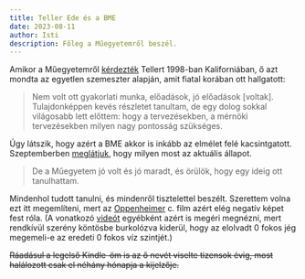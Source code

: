 ```yaml
---
title: Teller Ede és a BME
date: 2023-08-11
author: Isti
description: Főleg a Műegyetemről beszél.
---
```

Amikor a Műegyetemről [kérdezték](https://www.youtube.com/watch?v=-4S2T9hLDjk) Tellert 1998-ban Kaliforniában, ő azt mondta az egyetlen szemeszter alapján, amit fiatal korában ott hallgatott:

> Nem volt ott gyakorlati munka, előadások, jó előadások [voltak]. Tulajdonképpen kevés részletet tanultam, de egy dolog sokkal világosabb lett előttem: hogy a tervezésekben, a mérnöki tervezésekben milyen nagy pontosság szükséges.

Úgy látszik, hogy azért a BME akkor is inkább az elmélet felé kacsintgatott. Szeptemberben [meglátjuk](https://blog.isti.io/posts/2023/07-26-felvettek/), hogy milyen most az aktuális állapot.

> De a Műegyetem jó volt és jó maradt, és örülök, hogy egy ideig ott tanulhattam.

Mindenhol tudott tanulni, és mindenről tisztelettel beszélt. Szerettem volna ezt itt megemlíteni, mert az [Oppenheimer](https://blog.isti.io/posts/2023/08-04-oppenheimer/) c. film azért elég negatív képet fest róla. (A vonatkozó [videót](https://www.youtube.com/watch?v=-4S2T9hLDjk) egyébként azért is megéri megnézni, mert rendkívül szerény köntösbe burkolózva kiderül, hogy az elolvadt 0 fokos jég megemeli-e az eredeti 0 fokos víz szintjét.)

~~Ráadásul a legelső Kindle-öm is az ő nevét viselte tizensok évig, most halálozott csak el néhány hónapja a kijelzője.~~
